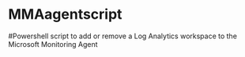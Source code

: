 # MMAagentscript
#Powershell script to add or remove a Log Analytics workspace to the Microsoft Monitoring Agent
